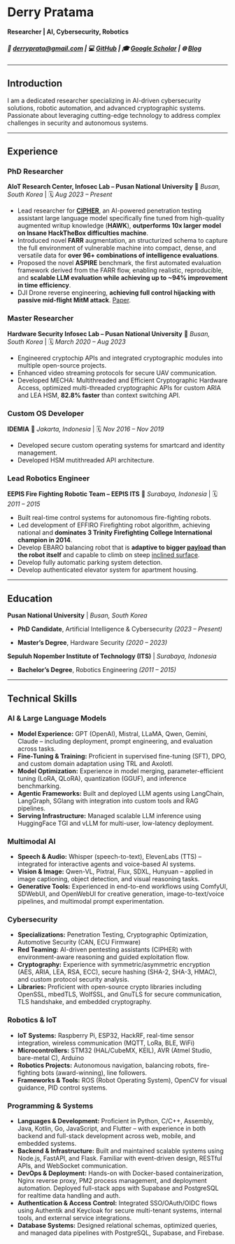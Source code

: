 # Derry Pratama

**Researcher | AI, Cybersecurity, Robotics**

##### 📧 [derryprata@gmail.com](mailto:derryprata@gmail.com) | 💻 [GitHub](https://github.com/ibndias) | 🎓 [Google Scholar](https://scholar.google.com/citations?user=YOUR_ID) | 🌐 [Blog](https://derrylab.com)

---

## Introduction

I am a dedicated researcher specializing in AI-driven cybersecurity solutions, robotic automation, and advanced cryptographic systems. Passionate about leveraging cutting-edge technology to address complex challenges in security and autonomous systems.

---

## Experience

### PhD Researcher

**AIoT Research Center, Infosec Lab – Pusan National University**
📍 *Busan, South Korea* | 🗓️ *Aug 2023 – Present*
* Lead researcher for **[CIPHER](https://www.mdpi.com/1424-8220/24/21/6878)**, an AI-powered penetration testing assistant large language model specifically fine tuned from high-quality augmented writup knowledge (**HAWK**), **outperforms 10x larger model on Insane HackTheBox difficulties machine**.
* Introduced novel **FARR** augmentation, an structurized schema to capture the full environment of vulnerable machine into compact, dense, and versatile data for **over 96+ combinations of intelligence evaluations**.
* Proposed the novel **ASPIRE** benchmark, the first automated evaluation framework derived from the FARR flow, enabling realistic, reproducible, and **scalable LLM evaluation while achieving up to ~94% improvement in time efficiency**.
* DJI Drone reverse engineering, **achieving full control hijacking with passive mid-flight MitM attack**. [Paper](https://ieeexplore.ieee.org/abstract/document/10830741).

### Master Researcher

**Hardware Security Infosec Lab – Pusan National University**
📍 *Busan, South Korea* | 🗓️ *March 2020 – Aug 2023*

* Engineered cryptochip APIs and integrated cryptographic modules into multiple open-source projects.
* Enhanced video streaming protocols for secure UAV communication.
* Developed MECHA: Multithreaded and Efficient Cryptographic Hardware Access, optimized multi-threaded cryptographic APIs for custom ARIA and LEA HSM, **82.8% faster** than context switching API.

### Custom OS Developer

**IDEMIA**
📍 *Jakarta, Indonesia* | 🗓️ *Nov 2016 – Nov 2019*

* Developed secure custom operating systems for smartcard and identity management.
* Developed HSM mutithreaded API architecture.

### Lead Robotics Engineer

**EEPIS Fire Fighting Robotic Team – EEPIS ITS**
📍 *Surabaya, Indonesia* | 🗓️ *2011 – 2015*

* Built real-time control systems for autonomous fire-fighting robots.
* Led development of EFFIRO Firefighting robot algorithm, achieving national and **dominates 3 Trinity Firefighting College International champion in 2014**.
* Develop EBARO balancing robot that is **adaptive to bigger [payload](https://www.youtube.com/watch?v=AXna85R67L4&ab_channel=DerryPratama) than the robot itself** and capable to climb on steep [inclined surface](https://www.youtube.com/watch?v=e0bp72Goe0A&ab_channel=DerryPratama).
* Develop fully automatic parking system detection.
* Develop authenticated elevator system for apartment housing.

---

## Education

**Pusan National University** | *Busan, South Korea*

* **PhD Candidate**, Artificial Intelligence & Cybersecurity *(2023 – Present)*

* **Master’s Degree**, Hardware Security *(2020 – 2023)*

**Sepuluh Nopember Institute of Technology (ITS)** | *Surabaya, Indonesia*

* **Bachelor’s Degree**, Robotics Engineering *(2011 – 2015)*
---

## Technical Skills

### AI & Large Language Models

* **Model Experience:** GPT (OpenAI), Mistral, LLaMA, Qwen, Gemini, Claude – including deployment, prompt engineering, and evaluation across tasks.
* **Fine-Tuning & Training:** Proficient in supervised fine-tuning (SFT), DPO, and custom domain adaptation using TRL and Axolotl.
* **Model Optimization:** Experience in model merging, parameter-efficient tuning (LoRA, QLoRA), quantization (GGUF), and inference benchmarking.
* **Agentic Frameworks:** Built and deployed LLM agents using LangChain, LangGraph, SGlang with integration into custom tools and RAG pipelines.
* **Serving Infrastructure:** Managed scalable LLM inference using HuggingFace TGI and vLLM for multi-user, low-latency deployment.

### Multimodal AI

* **Speech & Audio:** Whisper (speech-to-text), ElevenLabs (TTS) – integrated for interactive agents and voice-based AI systems.
* **Vision & Image:** Qwen-VL, Pixtral, Flux, SDXL, Hunyuan – applied in image captioning, object detection, and visual reasoning tasks.
* **Generative Tools:** Experienced in end-to-end workflows using ComfyUI, SDWebUI, and OpenWebUI for creative generation, image-to-text/voice pipelines, and multimodal prompt experimentation.

### Cybersecurity

* **Specializations:** Penetration Testing, Cryptographic Optimization, Automotive Security (CAN, ECU Firmware)
* **Red Teaming:** AI-driven pentesting assistants (CIPHER) with environment-aware reasoning and guided exploitation flow.
* **Cryptography:** Experience with symmetric/asymmetric encryption (AES, ARIA, LEA, RSA, ECC), secure hashing (SHA-2, SHA-3, HMAC), and custom protocol security analysis.
* **Libraries:** Proficient with open-source crypto libraries including OpenSSL, mbedTLS, WolfSSL, and GnuTLS for secure communication, TLS handshake, and embedded cryptography.

### Robotics & IoT

* **IoT Systems:** Raspberry Pi, ESP32, HackRF, real-time sensor integration, wireless communication (MQTT, LoRa, BLE, WiFi)
* **Microcontrollers:** STM32 (HAL/CubeMX, KEIL), AVR (Atmel Studio, bare-metal C), Arduino
* **Robotics Projects:** Autonomous navigation, balancing robots, fire-fighting bots (award-winning), line followers.
* **Frameworks & Tools:** ROS (Robot Operating System), OpenCV for visual guidance, PID control systems.

### Programming & Systems

* **Languages & Development:** Proficient in Python, C/C++, Assembly, Java, Kotlin, Go, JavaScript, and Flutter – with experience in both backend and full-stack development across web, mobile, and embedded systems.
* **Backend & Infrastructure:** Built and maintained scalable systems using Node.js, FastAPI, and Flask. Familiar with event-driven design, RESTful APIs, and WebSocket communication.
* **DevOps & Deployment:** Hands-on with Docker-based containerization, Nginx reverse proxy, PM2 process management, and deployment automation. Deployed full-stack apps with Supabase and PostgreSQL for realtime data handling and auth.
* **Authentication & Access Control:** Integrated SSO/OAuth/OIDC flows using Authentik and Keycloak for secure multi-tenant systems, internal tools, and external service integrations.
* **Database Systems:** Designed relational schemas, optimized queries, and managed data pipelines with PostgreSQL, Supabase, and Firebase.
